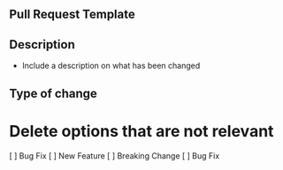 ## Pull Request Template

## Description

- Include a description on what has been changed

## Type of change
# Delete options that are not relevant 
[ ] Bug Fix
[ ] New Feature
[ ] Breaking Change
[ ] Bug Fix
